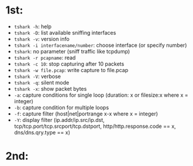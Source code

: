 # 1st:

- `tshark -h`: help  
- `tshark -D`: list available sniffing interfaces  
- `tshark -v`: version info  
- `tshark -i interfacename/number`: choose interface (or specify number)  
- `tshark`: no parameter (sniff traffic like tcpdump)  
- `tshark -r pcapname`: read  
- `tshark -c 10`: stop capturing after 10 packets  
- `tshark -w file.pcap`: write capture to file.pcap  
- `tshark -V`: verbose  
- `tshark -q`: silent mode  
- `tshark -x`: show packet bytes  
- `-a`: capture conditions for single loop (duration: x or filesize:x where x = integer)  
- `-b`: capture condition for multiple loops  
- `-f`: capture filter (host|net|portrange x-x where x = integer)  
- `-Y`: display filter (ip.addr/ip.src/ip.dst, tcp/tcp.port/tcp.srcport/tcp.dstport, http/http.response.code == x, dns/dns.qry.type == x)  

# 2nd:
